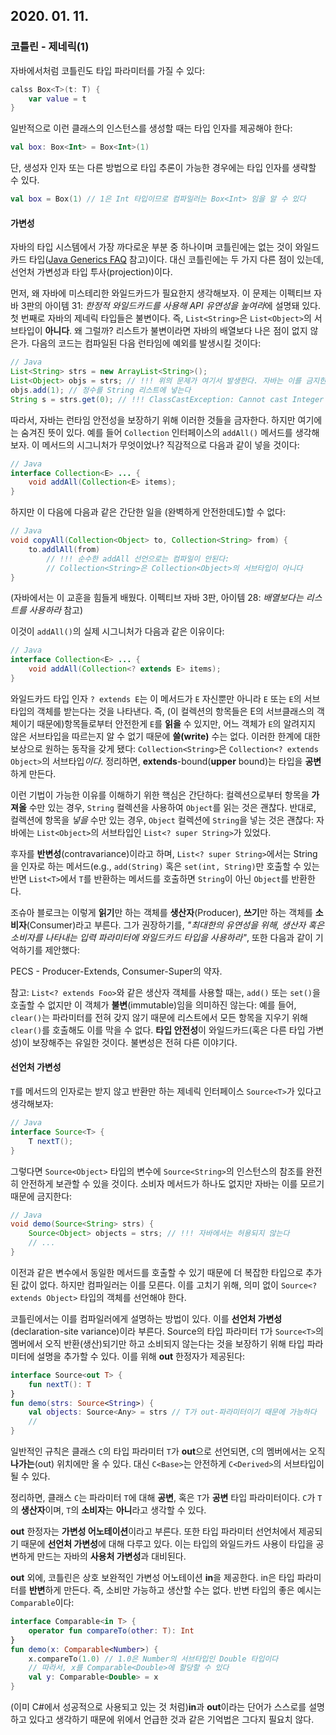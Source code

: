 ## 2020. 01. 11.

### 코틀린 - 제네릭(1)

자바에서처럼 코틀린도 타입 파라미터를 가질 수 있다:

```kotlin
calss Box<T>(t: T) {
    var value = t
}
```

일반적으로 이런 클래스의 인스턴스를 생성할 때는 타입 인자를 제공해야 한다:

```kotlin
val box: Box<Int> = Box<Int>(1)
```

단, 생성자 인자 또는 다른 방법으로 타입 추론이 가능한 경우에는 타입 인자를 생략할 수 있다.

```kotlin
val box = Box(1) // 1은 Int 타입이므로 컴파일러는 Box<Int> 임을 알 수 있다
```

#### 가변성

자바의 타입 시스템에서 가장 까다로운 부분 중 하나이며 코틀린에는 없는 것이 와일드카드 타입([Java Generics FAQ][java-generics-faq] 참고)이다. 대신 코틀린에는 두 가지 다른 점이 있는데, 선언처 가변성과 타입 투사(projection)이다.

먼저, 왜 자바에 미스테리한 와일드카드가 필요한지 생각해보자. 이 문제는 이펙티브 자바 3판의 아이템 31: *한정적 와일드카드를 사용해 API 유연성을 높여라*에 설명돼 있다. 첫 번째로 자바의 제네릭 타입들은 불변이다. 즉, `List<String>`은 `List<Object>`의 서브타입이 **아니다**. 왜 그럴까? 리스트가 불변이라면 자바의 배열보다 나은 점이 없지 않은가. 다음의 코드는 컴파일된 다음 런타임에 예외를 발생시킬 것이다:

```java
// Java
List<String> strs = new ArrayList<String>();
List<Object> objs = strs; // !!! 위의 문제가 여기서 발생한다. 자바는 이를 금지한다.
objs.add(1); // 정수를 String 리스트에 넣는다
String s = strs.get(0); // !!! ClassCastException: Cannot cast Integer to String
```

따라서, 자바는 런타임 안전성을 보장하기 위해 이러한 것들을 금자한다. 하지만 여기에는 숨겨진 뜻이 있다. 예를 들어 `Collection` 인터페이스의 `addAll()` 메서드를 생각해보자. 이 메서드의 시그니처가 무엇이었나? 직감적으로 다음과 같이 넣을 것이다:

```java
// Java
interface Collection<E> ... {
    void addAll(Collection<E> items);
}
```

하지만 이 다음에 다음과 같은 간단한 일을 (완벽하게 안전한데도)할 수 없다:

```java
// Java
void copyAll(Collection<Object> to, Collection<String> from) {
    to.addlAll(from)
        // !!! 순수한 addAll 선언으로는 컴파일이 안된다:
        // Collection<String>은 Collection<Object>의 서브타입이 아니다
}
```

(자바에서는 이 교훈을 힘들게 배웠다. 이펙티브 자바 3판, 아이템 28: *배열보다는 리스트를 사용하라* 참고)

이것이 `addAll()`의 실제 시그니처가 다음과 같은 이유이다:

```java
// Java
interface Collection<E> ... {
    void addAll(Collection<? extends E> items);
}
```

와일드카드 타입 인자 `? extends E`는 이 메서드가 `E` 자신뿐만 아니라 `E` 또는 `E`의 서브타입의 객체를 받는다는 것을 나타낸다. 즉, (이 컬렉션의 항목들은 E의 서브클래스의 객체이기 때문에)항목들로부터 안전한게 `E`를 **읽을** 수 있지만, 어느 객체가 `E`의 알려지지 않은 서브타입을 따르는지 알 수 없기 때문에 **쓸(write)** 수는 없다. 이러한 한계에 대한 보상으로 원하는 동작을 갖게 됐다: `Collection<String>`은 `Collection<? extends Object>`의 서브타입*이다*. 정리하면, **extends**-bound(**upper** bound)는 타입을 **공변**하게 만든다.

이런 기법이 가능한 이유를 이해하기 위한 핵심은 간단하다: 컬렉션으로부터 항목을 **가져올** 수만 있는 경우, `String` 컬렉션을 사용하여 `Object`를 읽는 것은 괜찮다. 반대로, 컬렉션에 항목을 *넣을* 수만 있는 경우, `Object` 컬렉션에 `String`을 넣는 것은 괜찮다: 자바에는 `List<Object>`의 서브타입인 `List<? super String>`가 있었다.

후자를 **반변성**(contravariance)이라고 하며, `List<? super String>`에서는 String을 인자로 하는 메서드(e.g., `add(String)` 혹은 `set(int, String)`만 호출할 수 있는 반면 `List<T>`에서 `T`를 반환하는 메서드를 호출하면 `String`이 아닌 `Object`를 반환한다.

조슈아 블로크는 이렇게 **읽기**만 하는 객체를 **생산자**(Producer), **쓰기**만 하는 객체를 **소비자**(Consumer)라고 부른다. 그가 권장하기를, *"최대한의 유연성을 위해, 생산자 혹은 소비자를 나타내는 입력 파라미터에 와일드카드 타입을 사용하라"*, 또한 다음과 같이 기억하기를 제안했다:

PECS - Producer-Extends, Consumer-Super의 약자.

참고: `List<? extends Foo>`와 같은 생산자 객체를 사용할 때는,  `add()` 또는 `set()`을 호출할 수 없지만 이 객체가 **불변**(immutable)임을 의미하진 않는다: 예를 들어, `clear()`는 파라미터를 전혀 갖지 않기 때문에 리스트에서 모든 항목을 지우기 위해 `clear()`를 호출해도 이를 막을 수 없다. **타입 안전성**이 와일드카드(혹은 다른 타입 가변성)이 보장해주는 유일한 것이다. 불변성은 전혀 다른 이야기다.

#### 선언처 가변성

`T`를 메서드의 인자로는 받지 않고 반환만 하는 제네릭 인터페이스 `Source<T>`가 있다고 생각해보자:

```java
// Java
interface Source<T> {
    T nextT();
}
```

그렇다면 `Source<Object>` 타입의 변수에 `Source<String>`의 인스턴스의 참조를 완전히 안전하게 보관할 수 있을 것이다. 소비자 메서드가 하나도 없지만 자바는 이를 모르기 때문에 금지한다:

```java
// Java
void demo(Source<String> strs) {
    Source<Object> objects = strs; // !!! 자바에서는 허용되지 않는다
   	// ...
}
```

이전과 같은 변수에서 동일한 메서드를 호출할 수 있기 때문에 더 복잡한 타입으로 추가된 값이 없다. 하지만 컴파일러는 이를 모른다. 이를 고치기 위해, 의미 없이 `Source<? extends Object>` 타입의 객체를 선언해야 한다. 

코틀린에서는 이를 컴파일러에게 설명하는 방법이 있다. 이를 **선언처 가변성**(declaration-site variance)이라 부른다. Source의 타입 파라미터 `T`가 `Source<T>`의 멤버에서 오직 반환(생산)되기만 하고 소비되지 않는다는 것을 보장하기 위해 타입 파라미터에 설명을 추가할 수 있다. 이를 위해 **out** 한정자가 제공된다:

```kotlin
interface Source<out T> {
    fun nextT(): T
}
fun demo(strs: Source<String>) {
    val objects: Source<Any> = strs // T가 out-파라미터이기 때문에 가능하다
    //
}
```

일반적인 규칙은 클래스 `C`의 타입 파라미터 `T`가 **out**으로 선언되면, `C`의 멤버에서는 오직 **나가는**(out) 위치에만 올 수 있다. 대신 `C<Base>`는 안전하게 `C<Derived>`의 서브타입이 될 수 있다.

정리하면, 클래스 `C`는 파라미터 `T`에 대해 **공변**, 혹은 `T`가 **공변** 타입 파라미터이다. `C`가 `T`의 **생산자**이며, `T`의 **소비자**는 **아니**라고 생각할 수 있다.

**out** 한정자는 **가변성 어노테이션**이라고 부른다. 또한 타입 파라미터 선언처에서 제공되기 때문에 **선언처 가변성**에 대해 다루고 있다. 이는 타입의 와일드카드 사용이 타입을 공변하게 만드는 자바의 **사용처 가변성**과 대비된다.

**out** 외에, 코틀린은 상호 보완적인 가변성 어노테이션 **in**을 제공한다. in은 타입 파라미터를 **반변**하게 만든다. 즉, 소비만 가능하고 생산할 수는 없다. 반변 타입의 좋은 예시는 `Comparable`이다:

```kotlin
interface Comparable<in T> {
    operator fun compareTo(other: T): Int
}
fun demo(x: Comparable<Number>) {
    x.compareTo(1.0) // 1.0은 Number의 서브타입인 Double 타입이다
    // 따라서, x를 Comparable<Double>에 할당할 수 있다
    val y: Comparable<Double> = x
}
```

(이미 C#에서 성공적으로 사용되고 있는 것 처럼)**in**과 **out**이라는 단어가 스스로를 설명하고 있다고 생각하기 때문에 위에서 언급한 것과 같은 기억법은 그다지 필요치 않다. 





[java-generics-faq]: http://www.angelikalanger.com/GenericsFAQ/JavaGenericsFAQ.html

